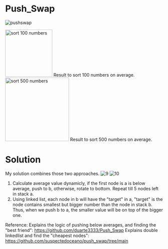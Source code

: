 # Push_Swap
![pushswap](https://github.com/Xiru-Wang/Push_Swap/assets/79924696/1c4971da-68d5-4ebc-955c-6ffda88afa38)

<img width="150" alt="sort 100 numbers" src="https://github.com/Xiru-Wang/Push_Swap/assets/79924696/79d248c4-7cba-4b84-a21b-43d803e23715">
Result to sort 100 numbers on average.
<img width="203" alt="sort 500 numbers" src="https://github.com/Xiru-Wang/Push_Swap/assets/79924696/c71f71b5-c52e-4f7a-96db-b4caea5fda06">
Result to sort 500 numbers on average.

# Solution
My solution combines those two approaches.
![9](https://github.com/Xiru-Wang/Push_Swap/assets/79924696/2eef0518-cea6-4541-96c4-2dadb12dc856)
![10](https://github.com/Xiru-Wang/Push_Swap/assets/79924696/5d4eecf0-7cad-4ed8-97ef-29a9da1e4695)

1. Calculate average value dynamicly, if the first node is a is below average, push to b, otherwise, rotate to bottom. Repeat till 5 nodes left in stack a.
2. Using linked list, each node in b will have the "target" in a, "target" is the node contains smallest but bigger number than the node in stack b. Thus, when we push b to a, the smaller value will be on top of the bigger one.

Reference:
Explains the logic of pushing below averages, and finding the "best friend":
https://github.com/duarte3333/Push_Swap
Explains double linkedlist and find the "cheapest nodes":
https://github.com/suspectedoceano/push_swap/tree/main
